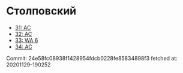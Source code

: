 # Столповский
- [31: AC](31.md)
- [32: AC](32.md)
- [33: WA 6](33.md)
- [34: AC](34.md)

Commit: 24e58fc08938f1428954fdcb0228fe85834898f3
 fetched at: 20201129-190252
